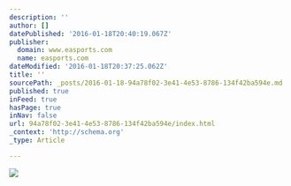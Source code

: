 ```yaml
---
description: ''
author: []
datePublished: '2016-01-18T20:40:19.067Z'
publisher:
  domain: www.easports.com
  name: easports.com
dateModified: '2016-01-18T20:37:25.062Z'
title: ''
sourcePath: _posts/2016-01-18-94a78f02-3e41-4e53-8786-134f42ba594e.md
published: true
inFeed: true
hasPage: true
inNav: false
url: 94a78f02-3e41-4e53-8786-134f42ba594e/index.html
_context: 'http://schema.org'
_type: Article

---
```

![](https://media.easports.com/content/www-easports/en_US/madden-nfl/news/2015/madden-16-passing-game/_jcr_content/headerImages/image.img.jpg)